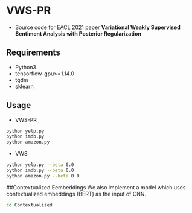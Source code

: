 # VWS-PR
  * Source code for EACL 2021 paper **Variational Weakly Supervised Sentiment Analysis with Posterior Regularization**

## Requirements
  * Python3
  * tensorflow-gpu>=1.14.0 
  * tqdm
  * sklearn

## Usage
* VWS-PR
```bash
python yelp.py
python imdb.py
python amazon.py
```

* VWS
```bash
python yelp.py --beta 0.0
python imdb.py --beta 0.0
python amazon.py --beta 0.0
```

##Contextualized Eembeddings
We also implement a model which uses contextualized embeddings (BERT) as the input of CNN.
```bash
cd Contextualized
```




